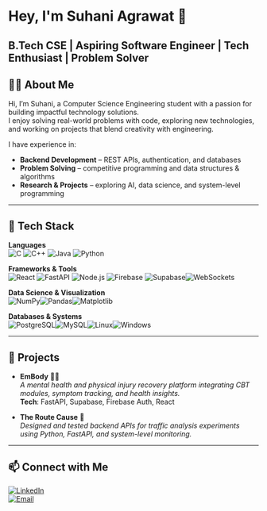 # Hey, I'm Suhani Agrawat 👋  

**B.Tech CSE | Aspiring Software Engineer | Tech Enthusiast | Problem Solver**    
---

## 👩‍💻 About Me  
Hi, I’m Suhani, a Computer Science Engineering student with a passion for building impactful technology solutions.  
I enjoy solving real-world problems with code, exploring new technologies, and working on projects that blend creativity with engineering.  

I have experience in:  
- **Backend Development** – REST APIs, authentication, and databases  
- **Problem Solving** – competitive programming and data structures & algorithms  
- **Research & Projects** – exploring AI, data science, and system-level programming  

---

## 🚀 Tech Stack  

**Languages**  
![C](https://img.shields.io/badge/C-00599C?style=for-the-badge&logo=c&logoColor=white)  ![C++](https://img.shields.io/badge/C++-00599C?style=for-the-badge&logo=cplusplus&logoColor=white)  ![Java](https://img.shields.io/badge/Java-ED8B00?style=for-the-badge&logo=openjdk&logoColor=white)  ![Python](https://img.shields.io/badge/Python-3776AB?style=for-the-badge&logo=python&logoColor=white)  

**Frameworks & Tools**  
![React](https://img.shields.io/badge/React-20232A?style=for-the-badge&logo=react&logoColor=61DAFB)  ![FastAPI](https://img.shields.io/badge/FastAPI-009688?style=for-the-badge&logo=fastapi&logoColor=white)  ![Node.js](https://img.shields.io/badge/Node.js-339933?style=for-the-badge&logo=node-dot-js&logoColor=white)  ![Firebase](https://img.shields.io/badge/Firebase-FFCA28?style=for-the-badge&logo=firebase&logoColor=black)  ![Supabase](https://img.shields.io/badge/Supabase-3ECF8E?style=for-the-badge&logo=supabase&logoColor=white)![WebSockets](https://img.shields.io/badge/WebSockets-010101?style=for-the-badge&logo=socketdotio&logoColor=white)  

**Data Science & Visualization**  
![NumPy](https://img.shields.io/badge/NumPy-013243?style=for-the-badge&logo=numpy&logoColor=white)![Pandas](https://img.shields.io/badge/Pandas-150458?style=for-the-badge&logo=pandas&logoColor=white)![Matplotlib](https://img.shields.io/badge/Matplotlib-11557c?style=for-the-badge&logo=plotly&logoColor=white)  

**Databases & Systems**  
![PostgreSQL](https://img.shields.io/badge/PostgreSQL-316192?style=for-the-badge&logo=postgresql&logoColor=white)![MySQL](https://img.shields.io/badge/MySQL-4479A1?style=for-the-badge&logo=mysql&logoColor=white)![Linux](https://img.shields.io/badge/Linux-FCC624?style=for-the-badge&logo=linux&logoColor=black)![Windows](https://img.shields.io/badge/Windows-0078D6?style=for-the-badge&logo=windows&logoColor=white)  

---

## 📌 Projects  

- **EmBody** 🧠💪  
  *A mental health and physical injury recovery platform integrating CBT modules, symptom tracking, and health insights.*  
  **Tech**: FastAPI, Supabase, Firebase Auth, React  

- **The Route Cause** 🚦  
  *Designed and tested backend APIs for traffic analysis experiments using Python, FastAPI, and system-level monitoring.*  

---

## 📫 Connect with Me  
[![LinkedIn](https://img.shields.io/badge/LinkedIn-0A66C2?style=for-the-badge&logo=linkedin&logoColor=white)](www.linkedin.com/in/suhani-deepak-agrawat)  
[![Email](https://img.shields.io/badge/Email-D14836?style=for-the-badge&logo=gmail&logoColor=white)](mailto:simplysuhani112@gmail.com)  
